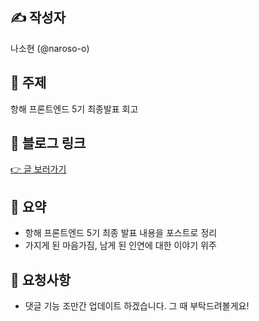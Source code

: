 ## ✍️ 작성자

나소현 (@naroso-o)

## 📌 주제

항해 프론트엔드 5기 최종발표 회고

## 🔗 블로그 링크

[👉 글 보러가기](https://naroso-o.github.io/dev-log/217f3ba0-a89b-8036-8d90-d87f41485d55/)

## 📝 요약

- 항해 프론트엔드 5기 최종 발표 내용을 포스트로 정리
- 가지게 된 마음가짐, 남게 된 인연에 대한 이야기 위주

## 🤝 요청사항

- 댓글 기능 조만간 업데이트 하겠습니다. 그 때 부탁드려볼게요!
